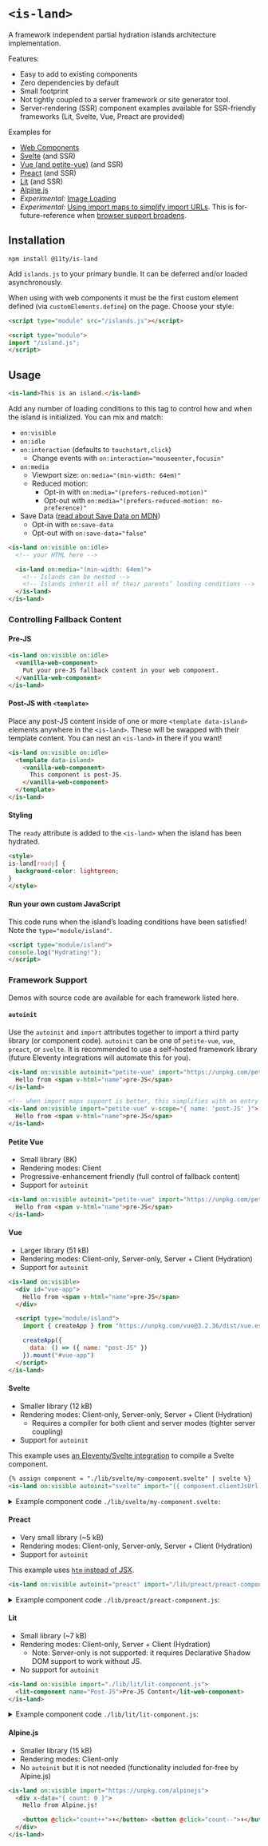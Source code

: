 # `<is-land>`

A framework independent partial hydration islands architecture implementation.

Features:

* Easy to add to existing components
* Zero dependencies by default
* Small footprint
* Not tightly coupled to a server framework or site generator tool.
* Server-rendering (SSR) component examples available for SSR-friendly frameworks (Lit, Svelte, Vue, Preact are provided)

Examples for

* [Web Components](demo.html)
* [Svelte](demo-svelte.html) (and SSR)
* [Vue (and petite-vue)](demo-vue.html) (and SSR)
* [Preact](demo-preact.html) (and SSR)
* [Lit](demo-lit.html) (and SSR)
* [Alpine.js](demo-alpine.html)
* _Experimental:_ [Image Loading](demo-image-loading.html)
* _Experimental:_ [Using import maps to simplify import URLs](demo-importmaps.html). This is for-future-reference when [browser support broadens](https://caniuse.com/import-maps).

## Installation

```
npm install @11ty/is-land
```

Add `islands.js` to your primary bundle. It can be deferred and/or loaded asynchronously.

When using with web components it must be the first custom element defined (via `customElements.define`) on the page. Choose your style:

```html
<script type="module" src="/islands.js"></script>
```

```html
<script type="module">
import "/island.js";
</script>
```

## Usage

```html
<is-land>This is an island.</is-land>
```

Add any number of loading conditions to this tag to control how and when the island is initialized. You can mix and match:

* `on:visible`
* `on:idle`
* `on:interaction` (defaults to `touchstart,click`)
  * Change events with `on:interaction="mouseenter,focusin"`
* `on:media`
  * Viewport size: `on:media="(min-width: 64em)"`
  * Reduced motion:
    * Opt-in with `on:media="(prefers-reduced-motion)"`
    * Opt-out with `on:media="(prefers-reduced-motion: no-preference)"`
* Save Data ([read about Save Data on MDN](https://developer.mozilla.org/en-US/docs/Web/API/NetworkInformation/saveData))
  * Opt-in with `on:save-data`
  * Opt-out with `on:save-data="false"`


```html
<is-land on:visible on:idle>
  <!-- your HTML here -->

  <is-land on:media="(min-width: 64em)">
    <!-- Islands can be nested -->
    <!-- Islands inherit all of their parents’ loading conditions -->
  </is-land>
</is-land>
```

### Controlling Fallback Content

#### Pre-JS

```html
<is-land on:visible on:idle>
  <vanilla-web-component>
    Put your pre-JS fallback content in your web component.
  </vanilla-web-component>
</is-land>
```

#### Post-JS with `<template>`

Place any post-JS content inside of one or more `<template data-island>` elements anywhere in the `<is-land>`. These will be swapped with their template content. You can nest an `<is-land>` in there if you want!

```html
<is-land on:visible on:idle>
  <template data-island>
    <vanilla-web-component>
      This component is post-JS.
    </vanilla-web-component>
  </template>
</is-land>
```

#### Styling

The `ready` attribute is added to the `<is-land>` when the island has been hydrated.

```html
<style>
is-land[ready] {
  background-color: lightgreen;
}
</style>
```

#### Run your own custom JavaScript

This code runs when the island’s loading conditions have been satisfied! Note the `type="module/island"`.

```html
<script type="module/island">
console.log("Hydrating!");
</script>
```

### Framework Support

Demos with source code are available for each framework listed here.

#### `autoinit`

Use the `autoinit` and `import` attributes together to import a third party library (or component code). `autoinit` can be one of `petite-vue`, `vue`, `preact`, or `svelte`. It is recommended to use a self-hosted framework library (future Eleventy integrations will automate this for you).

```html
<is-land on:visible autoinit="petite-vue" import="https://unpkg.com/petite-vue@0.4.1/dist/petite-vue.es.js" v-scope="{ name: 'post-JS' }">
  Hello from <span v-html="name">pre-JS</span>
</is-land>

<!-- when import maps support is better, this simplifies with an entry for petite-vue in your import map -->
<is-land on:visible import="petite-vue" v-scope="{ name: 'post-JS' }">
  Hello from <span v-html="name">pre-JS</span>
</is-land>
```

#### Petite Vue

* Small library (8K)
* Rendering modes: Client
* Progressive-enhancement friendly (full control of fallback content)
* Support for `autoinit`

```html
<is-land on:visible autoinit="petite-vue" import="https://unpkg.com/petite-vue@0.4.1/dist/petite-vue.es.js" v-scope="{ name: 'post-JS' }">
  Hello from <span v-html="name">pre-JS</span>
</is-land>
```

#### Vue

* Larger library (51 kB)
* Rendering modes: Client-only, Server-only, Server + Client (Hydration)
* Support for `autoinit`

```html
<is-land on:visible>
  <div id="vue-app">
    Hello from <span v-html="name">pre-JS</span>
  </div>

  <script type="module/island">
    import { createApp } from "https://unpkg.com/vue@3.2.36/dist/vue.esm-browser.prod.js";

    createApp({
      data: () => ({ name: "post-JS" })
    }).mount("#vue-app")
  </script>
</is-land>
```

#### Svelte

* Smaller library (12 kB)
* Rendering modes: Client-only, Server-only, Server + Client (Hydration)
  * Requires a compiler for both client and server modes (tighter server coupling)
* Support for `autoinit`

This example uses [an Eleventy/Svelte integration](./11ty/SveltePlugin.cjs) to compile a Svelte component.

```html
{% assign component = "./lib/svelte/my-component.svelte" | svelte %}
<is-land on:visible autoinit="svelte" import="{{ component.clientJsUrl }}"></is-land>
```

<details>
  <summary>Example component code <code>./lib/svelte/my-component.svelte:</code></summary>

```html
<script>
  // using export to allow overrides via props
  export let name = 'world';

  let count = 0;

  function handleClick() {
    count += 1;
  }
</script>

<style>
  h1 { color: red }
</style>

<h1>Hello {name}</h1>

<button on:click={handleClick}>
  Clicked {count} {count === 1 ? 'time' : 'times'}
</button>
```

</details>

#### Preact

* Very small library (~5 kB)
* Rendering modes: Client-only, Server-only, Server + Client (Hydration)
* Support for `autoinit`

This example uses [`htm` instead of JSX](https://github.com/developit/htm).

```html
<is-land on:visible autoinit="preact" import="/lib/preact/preact-component.js"></is-land>
```

<details>
  <summary>Example component code <code>./lib/preact/preact-component.js</code>:</summary>

```js
import { html, render } from 'https://unpkg.com/htm/preact/index.mjs?module'

function App (props) {
  return html`<p><strong>Hello ${props.name}!</strong></p>`;
}

export default function(el) {
  render(html`<${App} name="from Preact" />`, el);
}
```

</details>

#### Lit

* Small library (~7 kB)
* Rendering modes: Client-only, Server + Client (Hydration)
  * Note: Server-only is not supported: it requires Declarative Shadow DOM support to work without JS.
* No support for `autoinit`

```html
<is-land on:visible import="./lib/lit/lit-component.js">
  <lit-component name="Post-JS">Pre-JS Content</lit-web-component>
</is-land>
```

<details>
  <summary>Example component code <code>./lib/lit/lit-component.js</code>:</summary>

```js
import {html, css, LitElement} from "https://cdn.jsdelivr.net/gh/lit/dist@2/core/lit-core.min.js";

customElements.define('lit-component', class extends LitElement {
  static properties = {
    name: {type: String},
  };

  render() {
    return html`<p>Hello, ${this.name || "Stranger"}!</p>`;
  }
});
```

</details>

#### Alpine.js

* Smaller library (15 kB)
* Rendering modes: Client-only
* No `autoinit` but it is not needed (functionality included for-free by Alpine.js)

```html
<is-land on:visible import="https://unpkg.com/alpinejs">
  <div x-data="{ count: 0 }">
    Hello from Alpine.js!

    <button @click="count++">⬆️</button> <button @click="count--">⬇️</button> <span x-text="count"></span>
  </div>
</is-land>
```